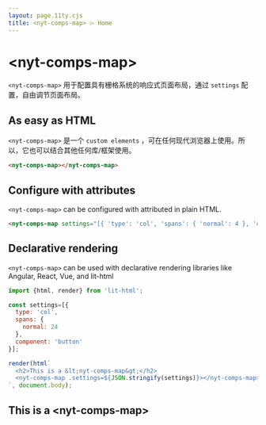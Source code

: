```yaml
---
layout: page.11ty.cjs
title: <nyt-comps-map> ⌲ Home
---
```


# &lt;nyt-comps-map>

`<nyt-comps-map>` 用于配置具有栅格系统的响应式页面布局，通过 `settings` 配置，自由调节页面布局。

## As easy as HTML

<section class="columns">
  <div>

`<nyt-comps-map>` 是一个 `custom elements` ，可在任何现代浏览器上使用。所以，它也可以结合其他任何库/框架使用。

```html
<nyt-comps-map></nyt-comps-map>
```

  </div>
  <div>

<nyt-comps-map></nyt-comps-map>

  </div>
</section>

## Configure with attributes

<section class="columns">
  <div>

`<nyt-comps-map>` can be configured with attributed in plain HTML.

```html
<nyt-comps-map settings="[{ 'type': 'col', 'spans': { 'normal': 4 }, 'component': 'button' }]"></nyt-comps-map>
```

  </div>
  <div>

<nyt-comps-map settings="[{ 'type': 'col', 'spans': { 'normal': 4 }, 'component': 'button' }]"></nyt-comps-map>

  </div>
</section>

## Declarative rendering

<section class="columns">
  <div>

`<nyt-comps-map>` can be used with declarative rendering libraries like Angular, React, Vue, and lit-html

```js
import {html, render} from 'lit-html';

const settings=[{
  type: 'col',
  spans: {
    normal: 24
  },
  component: 'button'
}];

render(html`
  <h2>This is a &lt;nyt-comps-map&gt;</h2>
  <nyt-comps-map .settings=${JSON.stringify(settings)}></nyt-comps-map>
`, document.body);
```

  </div>
  <div>

<h2>This is a &lt;nyt-comps-map&gt;</h2>
<nyt-comps-map settings="[]"></nyt-comps-map>

  </div>
</section>
